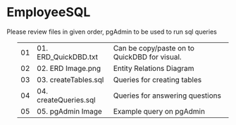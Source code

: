 <h1>EmployeeSQL</h1>
<p>Please review files in given order, pgAdmin to be used to run sql queries</p>

<ul>
<table width="100%">
  <tr>
    <td>01</td>
    <td>01. ERD_QuickDBD.txt</td>
    <td>Can be copy/paste on to QuickDBD for visual.</td>   
  </tr>  
  <tr>
    <td>02</td>
    <td>02. ERD Image.png</td>
    <td>Entity Relations Diagram</td>   
  </tr>
  <tr>
    <td>03</td>
    <td>03. createTables.sql</td>
    <td>Queries for creating tables</td>   
  </tr>
  <tr>
    <td>04</td>
    <td>04. createQueries.sql</td>
    <td>Queries for answering questions</td>   
  </tr>
  <tr>
    <td>05</td>
    <td>05. pgAdmin Image</td>
    <td>Example query on pgAdmin</td>   
  </tr>



</ul> 
</table>

